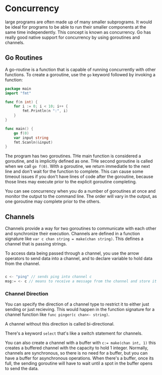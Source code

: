 # Concurrency

large programs are often made up of many smaller subprograms. It would be ideal for programs to be able to run their smaller components at the same time independently. This concept is known as concurrency. Go has really good native support for concurrency by using goroutines and channels.

## Go Routines

A go-routine is a function that is capable of running concurrently with other functions. To create a goroutine, use the `go` keyword followed by invoking a function:

```Go
package main
import "fmt"

func f(n int) {
    for i := 0; i < 10; i++ {
        fmt.Println(n ":", i)
    }
}

func main() {
    go f(0)
    var input string
    fmt.Scanln(&input)
}
```

The program has two goroutines. THe main function is considered a goroutine, and is implicitly defined as one. THe second goroutine is called when we call `go f(0)`. WIth a goroutine, we return immediatle to the next line and don't wait for the function to complete. This can cause some timeout issues if you don't have lines of code after the goroutine, because those lines may execute prior to the explicit goroutine completing.

You can see concurrency when you do a number of goroutines at once and monitor the output to the command line. The order will vary in the output, as one goroutine may complete prior to the others.

## Channels

Channels provide a way for two goroutines to communicate with each other and synchronize their execution. Channels are defined in a function signature like `var c chan string = make(chan string)`. This defines a channel that is passing strings.

To access data being passed through a channel, you use the arrow operators to send data into a channel, and to declare variable to hold data from the channel.

```Go

c <- "ping" // sends ping into channel c
msg:= <- c // means to receive a message from the channel and store it in the variable msg
```

### Channel Direction

You can specify the direction of a channel type to restrict it to either just sending or just recieving. This would happen in the function signature for a channel function like `func pinger(c chan<- string)`.

A channel without this direction is called bi-directional.

There's a keyword `select` that's like a switch statement for channels.

You can also create a channel with a buffer with `c:= make(chan int, 1)` this creates a buffered channel with the capacity to hold 1 integer. Normally, channels are synchronous, so there is no need for a buffer, but you can have a buffer for asynchronous operations. When there's a buffer, once its full, the sending goroutine will have to wait until a spot in the buffer opens to send the data.
